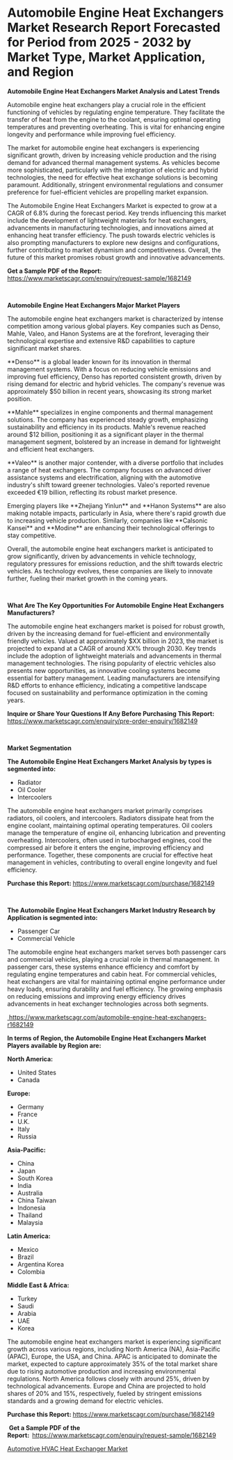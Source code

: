 <p><h1>Automobile Engine Heat Exchangers Market Research Report Forecasted for Period from 2025 -  2032 by Market Type, Market Application, and Region</h1></p><p><strong>Automobile Engine Heat Exchangers Market Analysis and Latest Trends</strong></p>
<p><p>Automobile engine heat exchangers play a crucial role in the efficient functioning of vehicles by regulating engine temperature. They facilitate the transfer of heat from the engine to the coolant, ensuring optimal operating temperatures and preventing overheating. This is vital for enhancing engine longevity and performance while improving fuel efficiency.</p><p>The market for automobile engine heat exchangers is experiencing significant growth, driven by increasing vehicle production and the rising demand for advanced thermal management systems. As vehicles become more sophisticated, particularly with the integration of electric and hybrid technologies, the need for effective heat exchange solutions is becoming paramount. Additionally, stringent environmental regulations and consumer preference for fuel-efficient vehicles are propelling market expansion.</p><p>The Automobile Engine Heat Exchangers Market is expected to grow at a CAGR of 6.8% during the forecast period. Key trends influencing this market include the development of lightweight materials for heat exchangers, advancements in manufacturing technologies, and innovations aimed at enhancing heat transfer efficiency. The push towards electric vehicles is also prompting manufacturers to explore new designs and configurations, further contributing to market dynamism and competitiveness. Overall, the future of this market promises robust growth and innovative advancements.</p></p>
<p><strong>Get a Sample PDF of the Report:&nbsp;</strong> <a href="https://www.marketscagr.com/enquiry/request-sample/1682149?utm_campaign=2653&utm_medium=2&utm_source=Github&utm_content=ia&utm_term=24032025&utm_id=automobile-engine-heat-exchangers">https://www.marketscagr.com/enquiry/request-sample/1682149</a></p>
<p>&nbsp;</p>
<p><strong>Automobile Engine Heat Exchangers Major Market Players</strong></p>
<p><p>The automobile engine heat exchangers market is characterized by intense competition among various global players. Key companies such as Denso, Mahle, Valeo, and Hanon Systems are at the forefront, leveraging their technological expertise and extensive R&D capabilities to capture significant market shares.</p><p>**Denso** is a global leader known for its innovation in thermal management systems. With a focus on reducing vehicle emissions and improving fuel efficiency, Denso has reported consistent growth, driven by rising demand for electric and hybrid vehicles. The company's revenue was approximately $50 billion in recent years, showcasing its strong market position.</p><p>**Mahle** specializes in engine components and thermal management solutions. The company has experienced steady growth, emphasizing sustainability and efficiency in its products. Mahle's revenue reached around $12 billion, positioning it as a significant player in the thermal management segment, bolstered by an increase in demand for lightweight and efficient heat exchangers.</p><p>**Valeo** is another major contender, with a diverse portfolio that includes a range of heat exchangers. The company focuses on advanced driver assistance systems and electrification, aligning with the automotive industry's shift toward greener technologies. Valeo's reported revenue exceeded €19 billion, reflecting its robust market presence.</p><p>Emerging players like **Zhejiang Yinlun** and **Hanon Systems** are also making notable impacts, particularly in Asia, where there's rapid growth due to increasing vehicle production. Similarly, companies like **Calsonic Kansei** and **Modine** are enhancing their technological offerings to stay competitive.</p><p>Overall, the automobile engine heat exchangers market is anticipated to grow significantly, driven by advancements in vehicle technology, regulatory pressures for emissions reduction, and the shift towards electric vehicles. As technology evolves, these companies are likely to innovate further, fueling their market growth in the coming years.</p></p>
<p>&nbsp;</p>
<p><strong>What Are The Key Opportunities For Automobile Engine Heat Exchangers Manufacturers?</strong></p>
<p><p>The automobile engine heat exchangers market is poised for robust growth, driven by the increasing demand for fuel-efficient and environmentally friendly vehicles. Valued at approximately $XX billion in 2023, the market is projected to expand at a CAGR of around XX% through 2030. Key trends include the adoption of lightweight materials and advancements in thermal management technologies. The rising popularity of electric vehicles also presents new opportunities, as innovative cooling systems become essential for battery management. Leading manufacturers are intensifying R&D efforts to enhance efficiency, indicating a competitive landscape focused on sustainability and performance optimization in the coming years.</p></p>
<p><strong>Inquire or Share Your Questions If Any Before Purchasing This Report:</strong> <a href="https://www.marketscagr.com/enquiry/pre-order-enquiry/1682149?utm_campaign=2653&utm_medium=2&utm_source=Github&utm_content=ia&utm_term=24032025&utm_id=automobile-engine-heat-exchangers">https://www.marketscagr.com/enquiry/pre-order-enquiry/1682149</a></p>
<p>&nbsp;</p>
<p><strong>Market Segmentation</strong></p>
<p><strong>The Automobile Engine Heat Exchangers Market Analysis by types is segmented into:</strong></p>
<p><ul><li>Radiator</li><li>Oil Cooler</li><li>Intercoolers</li></ul></p>
<p><p>The automobile engine heat exchangers market primarily comprises radiators, oil coolers, and intercoolers. Radiators dissipate heat from the engine coolant, maintaining optimal operating temperatures. Oil coolers manage the temperature of engine oil, enhancing lubrication and preventing overheating. Intercoolers, often used in turbocharged engines, cool the compressed air before it enters the engine, improving efficiency and performance. Together, these components are crucial for effective heat management in vehicles, contributing to overall engine longevity and fuel efficiency.</p></p>
<p><strong>Purchase this Report:&nbsp;</strong><a href="https://www.marketscagr.com/purchase/1682149?utm_campaign=2653&utm_medium=2&utm_source=Github&utm_content=ia&utm_term=24032025&utm_id=automobile-engine-heat-exchangers">https://www.marketscagr.com/purchase/1682149</a></p>
<p>&nbsp;</p>
<p><strong>The Automobile Engine Heat Exchangers Market Industry Research by Application is segmented into:</strong></p>
<p><ul><li>Passenger Car</li><li>Commercial Vehicle</li></ul></p>
<p><p>The automobile engine heat exchangers market serves both passenger cars and commercial vehicles, playing a crucial role in thermal management. In passenger cars, these systems enhance efficiency and comfort by regulating engine temperatures and cabin heat. For commercial vehicles, heat exchangers are vital for maintaining optimal engine performance under heavy loads, ensuring durability and fuel efficiency. The growing emphasis on reducing emissions and improving energy efficiency drives advancements in heat exchanger technologies across both segments.</p></p>
<p><a href="https://www.marketscagr.com/automobile-engine-heat-exchangers-r1682149?utm_campaign=2653&utm_medium=2&utm_source=Github&utm_content=ia&utm_term=24032025&utm_id=automobile-engine-heat-exchangers">&nbsp;https://www.marketscagr.com/automobile-engine-heat-exchangers-r1682149</a></p>
<p><strong>In terms of Region, the Automobile Engine Heat Exchangers Market Players available by Region are:</strong></p>
<p>
    <p> <strong> North America: </strong>
        <ul>
            <li>United States</li>
            <li>Canada</li>
        </ul>
        </p> 
    <p> <strong> Europe: </strong>
        <ul>
            <li>Germany</li>
            <li>France</li>
            <li>U.K.</li>
            <li>Italy</li>
            <li>Russia</li>
        </ul>
        </p> 
    <p> <strong> Asia-Pacific: </strong>
        <ul>
            <li>China</li>
            <li>Japan</li>
            <li>South Korea</li>
            <li>India</li>
            <li>Australia</li>
            <li>China Taiwan</li>
            <li>Indonesia</li>
            <li>Thailand</li>
            <li>Malaysia</li>
        </ul>
        </p> 
    <p> <strong> Latin America: </strong>
        <ul>
            <li>Mexico</li>
            <li>Brazil</li>
            <li>Argentina Korea</li>
            <li>Colombia</li>
        </ul>
        </p> 
    <p> <strong> Middle East & Africa: </strong>
        <ul>
            <li>Turkey</li>
            <li>Saudi</li>
            <li>Arabia</li>
            <li>UAE</li>
            <li>Korea</li>
        </ul>
    </p>
    </p>
<p><p>The automobile engine heat exchangers market is experiencing significant growth across various regions, including North America (NA), Asia-Pacific (APAC), Europe, the USA, and China. APAC is anticipated to dominate the market, expected to capture approximately 35% of the total market share due to rising automotive production and increasing environmental regulations. North America follows closely with around 25%, driven by technological advancements. Europe and China are projected to hold shares of 20% and 15%, respectively, fueled by stringent emissions standards and a growing demand for electric vehicles.</p></p>
<p><strong>Purchase this Report: </strong><a href="https://www.marketscagr.com/purchase/1682149?utm_campaign=2653&utm_medium=2&utm_source=Github&utm_content=ia&utm_term=24032025&utm_id=automobile-engine-heat-exchangers">https://www.marketscagr.com/purchase/1682149</a></p>
<p>&nbsp;<strong>Get a Sample PDF of the Report:&nbsp;&nbsp;</strong><a href="https://www.marketscagr.com/enquiry/request-sample/1682149?utm_campaign=2653&utm_medium=2&utm_source=Github&utm_content=ia&utm_term=24032025&utm_id=automobile-engine-heat-exchangers">https://www.marketscagr.com/enquiry/request-sample/1682149</a></p>
<p><strong></strong></p>
<p><p><a href="https://github.com/comasnickie/Market-Research-Report-List-1/blob/main/automotive-hvac-heat-exchanger-market.md?utm_campaign=2653&utm_medium=2&utm_source=Github&utm_content=ia&utm_term=24032025&utm_id=automobile-engine-heat-exchangers">Automotive HVAC Heat Exchanger Market</a></p></p>